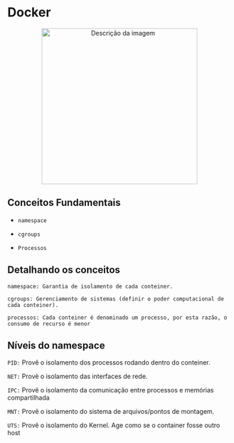 # Docker
<p align="center">
  <img src="https://github.com/hramoz99/Docker/assets/78046279/342bf106-6c93-4b07-ab06-d0875c33c1c6" width="350" alt="Descrição da imagem">
</p>


## Conceitos Fundamentais

- `namespace`

- `cgroups`
  
- `Processos`

## Detalhando os conceitos 

```
namespace: Garantia de isolamento de cada conteiner.
```
```
cgroups: Gerenciamento de sistemas (definir o poder computacional de cada conteiner).
```
```
processos: Cada conteiner é denominado um processo, por esta razão, o consumo de recurso é menor
```

## Níveis do namespace 

`PID:` Provê o isolamento dos processos rodando dentro do conteiner.

`NET:` Provê o isolamento das interfaces de rede.

`IPC:` Provê o isolamento da comunicação entre processos e memórias compartilhada 

`MNT:`  Provê o isolamento do sistema de arquivos/pontos de montagem.

`UTS:` Provê o isolamento do Kernel. Age como se o container fosse outro host
